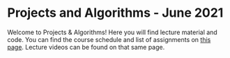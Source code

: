 # Projects and Algorithms - June 2021

Welcome to Projects & Algorithms!  Here you will find lecture material and code.  You can find the course schedule and list of assignments on [this page](https://docs.google.com/spreadsheets/d/1pUzplwViS9DicAusSCVOt3SMysHTVoTi4S4vvcNfSaI).  Lecture videos can be found on that same page.